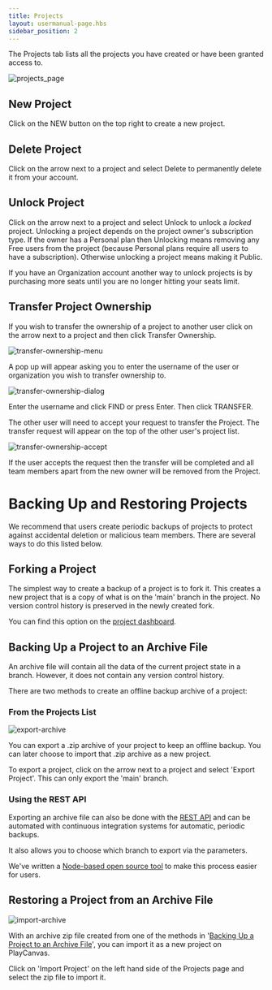 ```yaml
---
title: Projects
layout: usermanual-page.hbs
sidebar_position: 2
---
```


The Projects tab lists all the projects you have created or have been granted access to.

![projects_page][1]

## New Project

Click on the NEW button on the top right to create a new project.

## Delete Project

Click on the arrow next to a project and select Delete to permanently delete it from your account.

## Unlock Project

Click on the arrow next to a project and select Unlock to unlock a *locked* project. Unlocking a project depends on the project owner's subscription type. If the owner has a Personal plan then Unlocking means removing any Free users from the project (because Personal plans require all users to have a subscription). Otherwise unlocking a project means making it Public.

If you have an Organization account another way to unlock projects is by purchasing more seats until you are no longer hitting your seats limit.

## Transfer Project Ownership

If you wish to transfer the ownership of a project to another user click on the arrow next to a project and then click Transfer Ownership.

![transfer-ownership-menu][4]

A pop up will appear asking you to enter the username of the user or organization you wish to transfer ownership to.

![transfer-ownership-dialog][5]

Enter the username and click FIND or press Enter. Then click TRANSFER.

The other user will need to accept your request to transfer the Project. The transfer request will appear on the top of the other user's project list.

![transfer-ownership-accept][6]

If the user accepts the request then the transfer will be completed and all team members apart from the new owner will be removed from the Project.

# Backing Up and Restoring Projects

We recommend that users create periodic backups of projects to protect against accidental deletion or malicious team members. There are several ways to do this listed below.

## Forking a Project

The simplest way to create a backup of a project is to fork it. This creates a new project that is a copy of what is on the 'main' branch in the project. No version control history is preserved in the newly created fork.

You can find this option on the [project dashboard][7].

## Backing Up a Project to an Archive File

An archive file will contain all the data of the current project state in a branch. However, it does not contain any version control history.

There are two methods to create an offline backup archive of a project:

### From the Projects List

![export-archive][2]

You can export a .zip archive of your project to keep an offline backup. You can later choose to import that .zip archive as a new project.

To export a project, click on the arrow next to a project and select 'Export Project'. This can only export the 'main' branch.

### Using the REST API

Exporting an archive file can also be done with the [REST API][8] and can be automated with continuous integration systems for automatic, periodic backups.

It also allows you to choose which branch to export via the parameters.

We've written a [Node-based open source tool][9] to make this process easier for users.

## Restoring a Project from an Archive File

![import-archive][3]

With an archive zip file created from one of the methods in '[Backing Up a Project to an Archive File](#backing-up-a-project-to-an-archive-file)', you can import it as a new project on PlayCanvas.

Click on 'Import Project' on the left hand side of the Projects page and select the zip file to import it.

[1]: /images/user-manual/profile/profile.png "Projects"
[2]: /images/user-manual/profile/projects/export-archive-button.jpg
[3]: /images/user-manual/profile/projects/import-archive-button.jpg
[4]: /images/user-manual/profile/projects/transfer-ownership-menu.png
[5]: /images/user-manual/profile/projects/transfer-ownership-dialog.png
[6]: /images/user-manual/profile/projects/transfer-ownership-accept.png
[7]: /user-manual/dashboard/header/
[8]: /user-manual/api/project-archive/
[9]: https://github.com/playcanvas/playcanvas-rest-api-tools#archiving-a-project
